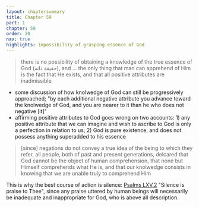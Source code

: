 ```yaml
---
layout: chaptersummary
title: Chapter 59
part: 1
chapter: 59
order: 20
nav: true
highlights: impossibility of grasping essence of God
---
```


> there is no possibility of obtaining a knowledge of the true essence of God (حقيقة ذاته), and ... the only thing that man can apprehend of Him is the fact that He exists, and that all positive attributes are inadmissible

- some discussion of how knolwedge of God can still be progressively approached; "by each additional negative attribute you advance toward the knolwedge of God, and you are nearer to it than he who does not negative [it]"
- affirming positive attributes to God goes wrong on two accounts: 1) any positive attribute that we can imagine and wish to ascribe to God is only a perfection in relation to us; 2) God is pure existence, and does not possess anything superadded to his essence

>[since] negations do not convey a true idea of the being to which they refer,  all people, both of past and present generations, delcared that God cannot be the object of human comprehension, that none but Himself comprehends what He is, and that our knolwedge consists in knowing that we are unable truly to comprehend Him

This is why the best course of action is silence: [Psalms LXV.2](https://www.sefaria.org/Psalms.65.2) "Silence is praise to Thee", since any praise uttered by human beings will necessarily be inadequate and inappropriate for God, who is above all description.

